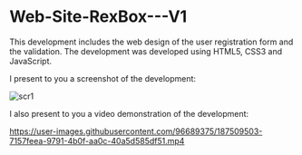 # Web-Site-RexBox---V1

This development includes the web design of the user registration form and the validation. The development was developed using HTML5, CSS3 and JavaScript.

I present to you a screenshot of the development:

![scr1](https://user-images.githubusercontent.com/96689375/187509453-d157a9a1-dce4-42b1-a1dc-57c3f17d34b7.png)

I also present to you a video demonstration of the development:

https://user-images.githubusercontent.com/96689375/187509503-7157feea-9791-4b0f-aa0c-40a5d585df51.mp4
